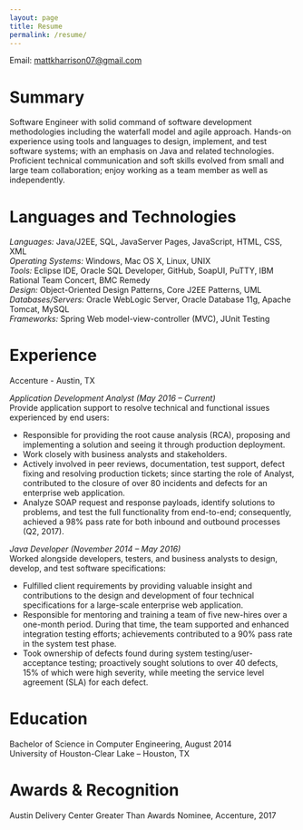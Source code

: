 ```yaml
---
layout: page
title: Resume
permalink: /resume/
---
```

Email: <mattkharrison07@gmail.com>

# Summary
Software Engineer with solid command of software development methodologies including the waterfall model and agile approach. Hands-on experience using tools and languages to design, implement, and test software systems; with an emphasis on Java and related technologies. Proficient technical communication and soft skills evolved from small and large team collaboration; enjoy working as a team member as well as independently.

# Languages and Technologies
_Languages:_ Java/J2EE, SQL, JavaServer Pages, JavaScript, HTML, CSS, XML<br>
_Operating Systems:_ Windows, Mac OS X, Linux, UNIX<br>
_Tools:_ Eclipse IDE, Oracle SQL Developer, GitHub, SoapUI, PuTTY, IBM Rational Team Concert, BMC Remedy<br>
_Design:_ Object-Oriented Design Patterns, Core J2EE Patterns, UML<br>
_Databases/Servers:_ Oracle WebLogic Server, Oracle Database 11g, Apache Tomcat, MySQL<br>
_Frameworks:_ Spring Web model-view-controller (MVC), JUnit Testing


# Experience
Accenture - Austin, TX<br>

_Application Development Analyst (May 2016 – Current)_<br>
Provide application support to resolve technical and functional issues experienced by end users:<br>
* Responsible for providing the root cause analysis (RCA), proposing and implementing a solution and seeing it through production deployment.<br>
* Work closely with business analysts and stakeholders.<br>
* Actively involved in peer reviews, documentation, test support, defect fixing and resolving production tickets; since starting the role of Analyst, contributed to the closure of over 80 incidents and defects for an enterprise web application.<br>
* Analyze SOAP request and response payloads, identify solutions to problems, and test the full functionality from end-to-end; consequently, achieved a 98% pass rate for both inbound and outbound processes (Q2, 2017).<br>

_Java Developer (November 2014 – May 2016)_<br>
Worked alongside developers, testers, and business analysts to design, develop, and test software specifications:<br>
* Fulfilled client requirements by providing valuable insight and contributions to the design and development of four technical specifications for a large-scale enterprise web application.<br>
* Responsible for mentoring and training a team of five new-hires over a one-month period. During that time, the team supported and enhanced integration testing efforts; achievements contributed to a 90% pass rate in the system test phase.<br>
* Took ownership of defects found during system testing/user-acceptance testing; proactively sought solutions to over 40 defects, 15% of which were high severity, while meeting the service level agreement (SLA) for each defect.<br>

# Education
Bachelor of Science in Computer Engineering, August 2014<br>
University of Houston-Clear Lake – Houston, TX

# Awards & Recognition
Austin Delivery Center Greater Than Awards Nominee, Accenture, 2017
